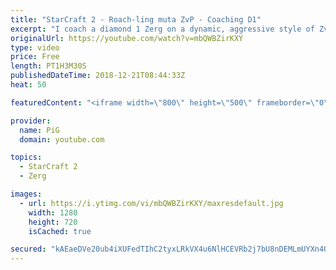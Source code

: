 ```yaml
---
title: "StarCraft 2 - Roach-ling muta ZvP - Coaching D1"
excerpt: "I coach a diamond 1 Zerg on a dynamic, aggressive style of ZvP -- Watch live at https://www.twitch.tv/x5_pig"
originalUrl: https://youtube.com/watch?v=mbQWBZirKXY
type: video
price: Free
length: PT1H3M30S
publishedDateTime: 2018-12-21T08:44:33Z
heat: 50

featuredContent: "<iframe width=\"800\" height=\"500\" frameborder=\"0\" src=\"https://www.youtube.com/embed/mbQWBZirKXY\" allow=\"accelerometer; autoplay; encrypted-media; gyroscope; picture-in-picture\" allowfullscreen></iframe>"

provider:
  name: PiG
  domain: youtube.com

topics:
  - StarCraft 2
  - Zerg

images:
  - url: https://i.ytimg.com/vi/mbQWBZirKXY/maxresdefault.jpg
    width: 1280
    height: 720
    isCached: true

secured: "kAEaeDVe20ub4iXUFedTIhC2tyxLRkVX4u6NlHCEVRb2j7bU8nDEMLmUYXn4OcIYDF+/DPNQk0bmB68dlwWC9TSTLdY89yoHgcVg8BUHMqqHvRdnbIDFcxb1NW0vDQAoT19uAx2C0yRmFQ0YLCKy9tzx0BK8zktXXtZrggUoe1DDLJqk3yulb1wfT2IJUU/UEXe1XKhYBNT5mJhBCH1rqMUI97XMkq3PSbirsRqp/+GQI/3HQ3b/FuiUX0v/oLp/60MYdaMx8WIiU/vUTDtq/pjU/hK3d9uAscBwEfpZ+isqR83LRgiNvqyPChaxEM0Ld6sf30fGcTKopnyzztpQHWA+lem6Su7XXmQ2bbNbetch8/CiG/5QT2gSNgrj8ymGJOQo1AaeOCOwF9yZmEeQAIYgINDrQ/fxZRWCaMhz57I=;dRskvq6774Pp23F5TSebig=="
---
```


